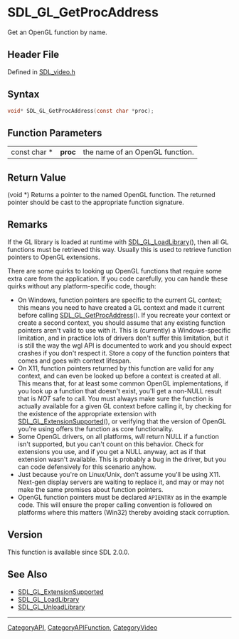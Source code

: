 # SDL_GL_GetProcAddress

Get an OpenGL function by name.

## Header File

Defined in [SDL_video.h](https://github.com/libsdl-org/SDL/blob/SDL2/include/SDL_video.h)

## Syntax

```c
void* SDL_GL_GetProcAddress(const char *proc);
```

## Function Parameters

|              |          |                                 |
| ------------ | -------- | ------------------------------- |
| const char * | **proc** | the name of an OpenGL function. |

## Return Value

(void *) Returns a pointer to the named OpenGL function. The returned
pointer should be cast to the appropriate function signature.

## Remarks

If the GL library is loaded at runtime with
[SDL_GL_LoadLibrary](SDL_GL_LoadLibrary)(), then all GL functions must be
retrieved this way. Usually this is used to retrieve function pointers to
OpenGL extensions.

There are some quirks to looking up OpenGL functions that require some
extra care from the application. If you code carefully, you can handle
these quirks without any platform-specific code, though:

- On Windows, function pointers are specific to the current GL context;
  this means you need to have created a GL context and made it current
  before calling [SDL_GL_GetProcAddress](SDL_GL_GetProcAddress)(). If you
  recreate your context or create a second context, you should assume that
  any existing function pointers aren't valid to use with it. This is
  (currently) a Windows-specific limitation, and in practice lots of
  drivers don't suffer this limitation, but it is still the way the wgl API
  is documented to work and you should expect crashes if you don't respect
  it. Store a copy of the function pointers that comes and goes with
  context lifespan.
- On X11, function pointers returned by this function are valid for any
  context, and can even be looked up before a context is created at all.
  This means that, for at least some common OpenGL implementations, if you
  look up a function that doesn't exist, you'll get a non-NULL result that
  is _NOT_ safe to call. You must always make sure the function is actually
  available for a given GL context before calling it, by checking for the
  existence of the appropriate extension with
  [SDL_GL_ExtensionSupported](SDL_GL_ExtensionSupported)(), or verifying
  that the version of OpenGL you're using offers the function as core
  functionality.
- Some OpenGL drivers, on all platforms, *will* return NULL if a function
  isn't supported, but you can't count on this behavior. Check for
  extensions you use, and if you get a NULL anyway, act as if that
  extension wasn't available. This is probably a bug in the driver, but you
  can code defensively for this scenario anyhow.
- Just because you're on Linux/Unix, don't assume you'll be using X11.
  Next-gen display servers are waiting to replace it, and may or may not
  make the same promises about function pointers.
- OpenGL function pointers must be declared `APIENTRY` as in the example
  code. This will ensure the proper calling convention is followed on
  platforms where this matters (Win32) thereby avoiding stack corruption.

## Version

This function is available since SDL 2.0.0.

## See Also

- [SDL_GL_ExtensionSupported](SDL_GL_ExtensionSupported)
- [SDL_GL_LoadLibrary](SDL_GL_LoadLibrary)
- [SDL_GL_UnloadLibrary](SDL_GL_UnloadLibrary)

----
[CategoryAPI](CategoryAPI), [CategoryAPIFunction](CategoryAPIFunction), [CategoryVideo](CategoryVideo)

